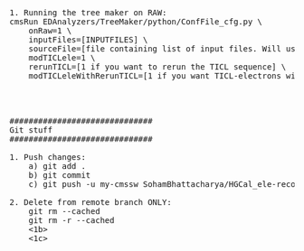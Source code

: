 <pre>


1. Running the tree maker on RAW:
cmsRun EDAnalyzers/TreeMaker/python/ConfFile_cfg.py \
    onRaw=1 \
    inputFiles=[INPUTFILES] \
    sourceFile=[file containing list of input files. Will use only if <inputFiles> is not provided] \
    modTICLele=1 \
    rerunTICL=[1 if you want to rerun the TICL sequence] \
    modTICLeleWithRerunTICL=[1 if you want TICL-electrons with the rerun TICL objects]




##############################
Git stuff
##############################

1. Push changes:
    a) git add .
    b) git commit
    c) git push -u my-cmssw SohamBhattacharya/HGCal_ele-reco:HGCal_ele-reco 

2. Delete from remote branch ONLY:
    git rm --cached <file>
    git rm -r --cached <directory>
    <1b>
    <1c>



</pre>
